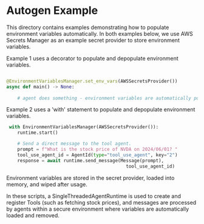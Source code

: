 # Autogen Example

This directory contains examples demonstrating how to populate environment variables automatically.
In both examples below, we use AWS Secrets Manager as an example secret provider to store environment variables.

Example 1 uses a decorator to populate and depopulate environment variables.
```python

@EnvironmentVariablesManager.set_env_vars(AWSSecretsProvider())
async def main() -> None:
    
    # agent does something - environment variables are automatically populated and depopulated

```

Example 2 uses a 'with' statement to populate and depopulate environment variables.
```python
 with EnvironmentVariablesManager(AWSSecretsProvider()):   
    runtime.start()

    # Send a direct message to the tool agent.
    prompt = f"What is the stock price of NVDA on 2024/06/01? "
    tool_use_agent_id = AgentId(type="tool_use_agent", key="2")
    response = await runtime.send_message(Message(prompt),
                                            tool_use_agent_id)
````

Environment variables are stored in the secret provider, loaded into memory, and wiped after usage.

In these scripts, a SingleThreadedAgentRuntime is used to create and register Tools (such as fetching stock prices), 
and messages are processed by agents within a secure environment where variables are automatically loaded and removed.


